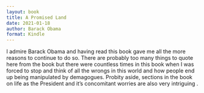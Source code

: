 ```yaml
---
layout: book
title: A Promised Land
date: 2021-01-18
author: Barack Obama
format: Kindle
---
```


I admire Barack Obama and having read this book gave me all the more reasons to continue to do so. There are probably too many things to quote here from the book but there were countless times in this book when I was forced to stop and think of all the wrongs in this world and how people end up being manipulated by demagogues. Probity aside, sections in the book on life as the President and it’s concomitant worries are also very intriguing .
